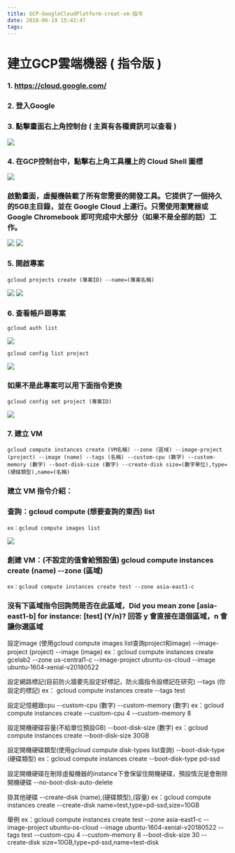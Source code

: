 ```yaml
---
title: GCP-GoogleCloudPlatform-creat-vm-指令
date: 2018-06-19 15:42:47
tags:
---
```


# 建立GCP雲端機器 ( 指令版 )

### 1. https://cloud.google.com/

### 2. 登入Google

### 3. 點擊畫面右上角控制台 ( 主頁有各種資訊可以查看 )

![ ](images/1.png)

### 4. 在GCP控制台中，點擊右上角工具欄上的 Cloud Shell 圖標

![ ](images/2.png)

### 啟動畫面，虛擬機裝載了所有您需要的開發工具。它提供了一個持久的5GB主目錄，並在 Google Cloud 上運行。只需使用瀏覽器或 Google Chromebook 即可完成中大部分（如果不是全部的話）工作。

![ ](images/3.png)
![ ](images/4.png)

### 5. 開啟專案

```
gcloud projects create (專案ID) --name=(專案名稱) 
```

![ ](images/5.1.png)
![ ](images/6.png)

### 6. 查看帳戶跟專案

```
gcloud auth list
```

![ ](images/7.png)
```
gcloud config list project
```

![ ](images/8.png)

### 如果不是此專案可以用下面指令更換

```
gcloud config set project (專案ID)
```

![ ](images/9.png)

### 7. 建立 VM

```
gcloud compute instances create (VM名稱) --zone (區域) --image-project (project) --image (name) --tags (名稱) --custom-cpu (數字) --custom-memory (數字) --boot-disk-size (數字) --create-disk size=(數字單位),type=(硬碟類型),name=(名稱)
```

### 建立 VM 指令介紹：

### 查詢：gcloud compute (想要查詢的東西) list

```
ex：gcloud compute images list
```

![ ](images/10.png)

### 創建 VM：(不設定的值會給預設值) gcloud compute instances create (name) --zone (區域)

```
ex：gcloud compute instances create test --zone asia-east1-c
```

### 沒有下區域指令回詢問是否在此區域，Did you mean zone [asia-east1-b] for instance: [test] (Y/n)? 回答 y 會直接在這個區域，n 會讓你選區域











設定image (使用gcloud compute images list查詢project和image)
--image-project (project) --image (image) 
ex：gcloud compute instances create gcelab2 --zone us-central1-c --image-project ubuntu-os-cloud --image ubuntu-1604-xenial-v20180522


設定網路標記(目前防火牆要先設定好標記，防火牆指令設標記在研究)
--tags (你設定的標記)
ex： gcloud compute instances create --tags test

設定記憶體跟cpu
--custom-cpu (數字) --custom-memory (數字) 
ex：gcloud compute instances create --custom-cpu 4 --custom-memory 8

設定開機硬碟容量(不給單位預設GB)
--boot-disk-size (數字)
ex：gcloud compute instances create --boot-disk-size 30GB


設定開機硬碟類型(使用gcloud compute disk-types list查詢)
--boot-disk-type (硬碟類型)
ex：gcloud compute instances create --boot-disk-type pd-ssd


設定開機硬碟在刪除虛擬機器的instance下會保留住開機硬碟，預設情況是會刪除開機硬碟
--no-boot-disk-auto-delete


掛其他硬碟
--create-disk (name),(硬碟類型),(容量)
ex：gcloud compute instances create --create-disk name=test,type=pd-ssd,size=10GB


舉例
ex：gcloud compute instances create test --zone asia-east1-c --image-project ubuntu-os-cloud --image ubuntu-1604-xenial-v20180522 --tags test --custom-cpu 4 --custom-memory 8 --boot-disk-size 30 --create-disk size=10GB,type=pd-ssd,name=test-disk